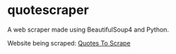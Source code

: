 # quotescraper

A web scraper made using BeautifulSoup4 and Python.

Website being scraped: [Quotes To Scrape](https://quotes.toscrape.com)
